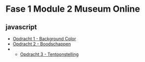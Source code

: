 # Fase 1 Module 2 Museum Online

## javascript

- [Opdracht 1 - Background Color](http://32700.hosts1.ma-cloud.nl/f1m2js/les1-background-color)
- [Opdracht 2 - Boodschappen](http://32700.hosts1.ma-cloud.nl/f1m2js/les2-boodschappen)
- - [Opdracht 3 - Tentoonstelling](http://32700.hosts1.ma-cloud.nl/f1m2js/les3-tentoonstelling)
